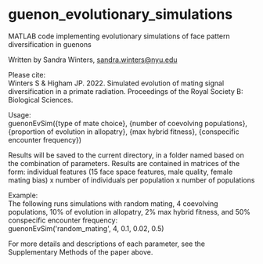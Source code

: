 # guenon_evolutionary_simulations

MATLAB code implementing evolutionary simulations of face pattern diversification in guenons

Written by Sandra Winters, sandra.winters@nyu.edu

Please cite:  
Winters S & Higham JP. 2022. Simulated evolution of mating signal diversification in a primate radiation. Proceedings of the Royal Society B: Biological Sciences. 

Usage:  
guenonEvSim({type of mate choice}, {number of coevolving populations}, {proportion of evolution in allopatry}, {max hybrid fitness}, {conspecific encounter frequency})

Results will be saved to the current directory, in a folder named based on the combination of parameters. Results are contained in matrices of the form: individual features (15 face space features, male quality, female mating bias) x number of individuals per population x number of populations

Example:  
The following runs simulations with random mating, 4 coevolving populations, 10% of evolution in allopatry, 2% max hybrid fitness, and 50% conspecific encounter frequency:  
guenonEvSim('random_mating', 4, 0.1, 0.02, 0.5)
  
For more details and descriptions of each parameter, see the Supplementary Methods of the paper above. 

